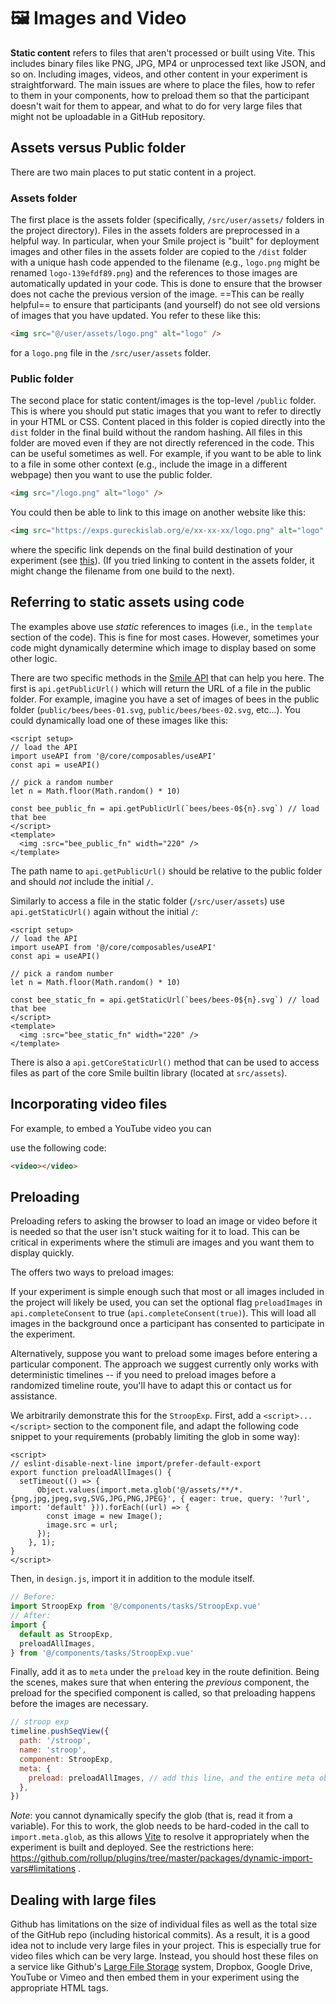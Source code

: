 # :framed_picture: Images and Video

**Static content** refers to files that aren't processed or built using Vite.
This includes binary files like PNG, JPG, MP4 or unprocessed text like JSON, and
so on. Including images, videos, and other content in your experiment is
straightforward. The main issues are where to place the files, how to refer to
them in your components, how to preload them so that the participant doesn't
wait for them to appear, and what to do for very large files that might not be
uploadable in a GitHub repository.

## Assets versus Public folder

There are two main places to put static content in a <SmileText/> project.

### Assets folder

The first place is the assets folder (specifically, `/src/user/assets/` folders
in the project directory). Files in the assets folders are preprocessed in a
helpful way. In particular, when your Smile project is "built" for deployment
images and other files in the assets folder are copied to the `/dist` folder
with a unique hash code appended to the filename (e.g., `logo.png` might be
renamed `logo-139efdf89.png`) and the references to those images are
automatically updated in your code. This is done to ensure that the browser does
not cache the previous version of the image. ==This can be really helpful== to
ensure that participants (and yourself) do not see old versions of images that
you have updated. You refer to these like this:

```html
<img src="@/user/assets/logo.png" alt="logo" />
```

for a `logo.png` file in the `/src/user/assets` folder.

### Public folder

The second place for static content/images is the top-level `/public` folder.
This is where you should put static images that you want to refer to directly in
your HTML or CSS. Content placed in this folder is copied directly into the
`dist` folder in the final build without the random hashing. All files in this
folder are moved even if they are not directly referenced in the code. This can
be useful sometimes as well. For example, if you want to be able to link to a
file in some other context (e.g., include the image in a different webpage) then
you want to use the public folder.

```html
<img src="/logo.png" alt="logo" />
```

You could then be able to link to this image on another website like this:

```html
<img src="https://exps.gureckislab.org/e/xx-xx-xx/logo.png" alt="logo" />
```

where the specific link depends on the final build destination of your
experiment (see [this](/deploying#what-url-do-you-send-participants-to)). (If
you tried linking to content in the assets folder, it might change the filename
from one build to the next).

## Referring to static assets using code

The examples above use _static_ references to images (i.e., in the `template`
section of the code). This is fine for most cases. However, sometimes your code
might dynamically determine which image to display based on some other logic.

There are two specific methods in the [Smile API](/api) that can help you here.
The first is `api.getPublicUrl()` which will return the URL of a file in the
public folder. For example, imagine you have a set of images of bees in the
public folder (`public/bees/bees-01.svg`, `public/bees/bees-02.svg`, etc...).
You could dynamically load one of these images like this:

```vue
<script setup>
// load the API
import useAPI from '@/core/composables/useAPI'
const api = useAPI()

// pick a random number
let n = Math.floor(Math.random() * 10)

const bee_public_fn = api.getPublicUrl(`bees/bees-0${n}.svg`) // load that bee
</script>
<template>
  <img :src="bee_public_fn" width="220" />
</template>
```

The path name to `api.getPublicUrl()` should be relative to the public folder
and should _not_ include the initial `/`.

Similarly to access a file in the static folder (`/src/user/assets`) use
`api.getStaticUrl()` again without the initial `/`:

```vue
<script setup>
// load the API
import useAPI from '@/core/composables/useAPI'
const api = useAPI()

// pick a random number
let n = Math.floor(Math.random() * 10)

const bee_static_fn = api.getStaticUrl(`bees/bees-0${n}.svg`) // load that bee
</script>
<template>
  <img :src="bee_static_fn" width="220" />
</template>
```

There is also a `api.getCoreStaticUrl()` method that can be used to access files
as part of the core Smile builtin library (located at `src/assets`).

## Incorporating video files

For example, to embed a YouTube video you can

use the following code:

```html
<video></video>
```

## Preloading

Preloading refers to asking the browser to load an image or video before it is
needed so that the user isn't stuck waiting for it to load. This can be critical
in experiments where the stimuli are images and you want them to display
quickly.

The <SmileText/> offers two ways to preload images:

If your experiment is simple enough such that most or all images included in the
project will likely be used, you can set the optional flag `preloadImages` in
`api.completeConsent` to true (`api.completeConsent(true)`). This will load all
images in the background once a participant has consented to participate in the
experiment.

Alternatively, suppose you want to preload some images before entering a
particular component. The approach we suggest currently only works with
deterministic timelines -- if you need to preload images before a randomized
timeline route, you'll have to adapt this or contact us for assistance.

We arbitrarily demonstrate this for the `StroopExp`. First, add a
`<script>...</script>` section to the component file, and adapt the following
code snippet to your requirements (probably limiting the glob in some way):

```
<script>
// eslint-disable-next-line import/prefer-default-export
export function preloadAllImages() {
  setTimeout(() => {
      Object.values(import.meta.glob('@/assets/**/*.{png,jpg,jpeg,svg,SVG,JPG,PNG,JPEG}', { eager: true, query: '?url', import: 'default' })).forEach((url) => {
        const image = new Image();
        image.src = url;
      });
    }, 1);
}
</script>
```

Then, in `design.js`, import it in addition to the module itself.

```javascript
// Before:
import StroopExp from '@/components/tasks/StroopExp.vue'
// After:
import {
  default as StroopExp,
  preloadAllImages,
} from '@/components/tasks/StroopExp.vue'
```

Finally, add it as to `meta` under the `preload` key in the route definition.
Being the scenes, <SmileText/> makes sure that when entering the _previous_
component, the preload for the specified component is called, so that preloading
happens before the images are necessary.

```javascript
// stroop exp
timeline.pushSeqView({
  path: '/stroop',
  name: 'stroop',
  component: StroopExp,
  meta: {
    preload: preloadAllImages, // add this line, and the entire meta object if doesn't already exist
  },
})
```

_Note_: you cannot dynamically specify the glob (that is, read it from a
variable). For this to work, the glob needs to be hard-coded in the call to
`import.meta.glob`, as this allows [Vite](https://vitejs.dev) to resolve it
appropriately when the experiment is built and deployed. See the restrictions
here:
https://github.com/rollup/plugins/tree/master/packages/dynamic-import-vars#limitations
.

## Dealing with large files

Github has limitations on the size of individual files as well as the total size
of the GitHub repo (including historical commits). As a result, it is a good
idea not to include very large files in your project. This is especially true
for video files which can be very large. Instead, you should host these files on
a service like Github's
[Large File Storage](https://docs.github.com/en/enterprise-cloud@latest/repositories/working-with-files/managing-large-files/about-git-large-file-storage)
system, Dropbox, Google Drive, YouTube or Vimeo and then embed them in your
experiment using the appropriate HTML tags.
